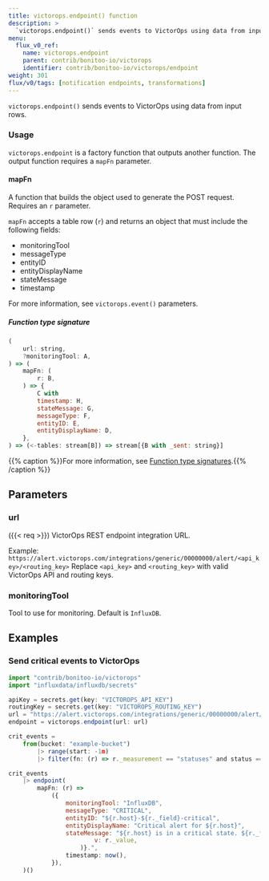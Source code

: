 ```yaml
---
title: victorops.endpoint() function
description: >
  `victorops.endpoint()` sends events to VictorOps using data from input rows.
menu:
  flux_v0_ref:
    name: victorops.endpoint
    parent: contrib/bonitoo-io/victorops
    identifier: contrib/bonitoo-io/victorops/endpoint
weight: 301
flux/v0/tags: [notification endpoints, transformations]
---
```


<!------------------------------------------------------------------------------

IMPORTANT: This page was generated from comments in the Flux source code. Any
edits made directly to this page will be overwritten the next time the
documentation is generated. 

To make updates to this documentation, update the function comments above the
function definition in the Flux source code:

https://github.com/influxdata/flux/blob/master/stdlib/contrib/bonitoo-io/victorops/victorops.flux#L163-L186

Contributing to Flux: https://github.com/influxdata/flux#contributing
Fluxdoc syntax: https://github.com/influxdata/flux/blob/master/docs/fluxdoc.md

------------------------------------------------------------------------------->

`victorops.endpoint()` sends events to VictorOps using data from input rows.

### Usage
`victorops.endpoint` is a factory function that outputs another function.
The output function requires a `mapFn` parameter.

#### mapFn
A function that builds the object used to generate the POST request. Requires an `r` parameter.

`mapFn` accepts a table row (`r`) and returns an object that must include the following fields:

- monitoringTool
- messageType
- entityID
- entityDisplayName
- stateMessage
- timestamp

For more information, see `victorops.event()` parameters.

##### Function type signature

```js
(
    url: string,
    ?monitoringTool: A,
) => (
    mapFn: (
        r: B,
    ) => {
        C with
        timestamp: H,
        stateMessage: G,
        messageType: F,
        entityID: E,
        entityDisplayName: D,
    },
) => (<-tables: stream[B]) => stream[{B with _sent: string}]
```

{{% caption %}}For more information, see [Function type signatures](/flux/v0/function-type-signatures/).{{% /caption %}}

## Parameters

### url
({{< req >}})
VictorOps REST endpoint integration URL.

Example: `https://alert.victorops.com/integrations/generic/00000000/alert/<api_key>/<routing_key>`
Replace `<api_key>` and `<routing_key>` with valid VictorOps API and routing keys.

### monitoringTool

Tool to use for monitoring.
Default is `InfluxDB`.




## Examples

### Send critical events to VictorOps

```js
import "contrib/bonitoo-io/victorops"
import "influxdata/influxdb/secrets"

apiKey = secrets.get(key: "VICTOROPS_API_KEY")
routingKey = secrets.get(key: "VICTOROPS_ROUTING_KEY")
url = "https://alert.victorops.com/integrations/generic/00000000/alert/${apiKey}/${routingKey}"
endpoint = victorops.endpoint(url: url)

crit_events =
    from(bucket: "example-bucket")
        |> range(start: -1m)
        |> filter(fn: (r) => r._measurement == "statuses" and status == "crit")

crit_events
    |> endpoint(
        mapFn: (r) =>
            ({
                monitoringTool: "InfluxDB",
                messageType: "CRITICAL",
                entityID: "${r.host}-${r._field}-critical",
                entityDisplayName: "Critical alert for ${r.host}",
                stateMessage: "${r.host} is in a critical state. ${r._field} is ${string(
                        v: r._value,
                    )}.",
                timestamp: now(),
            }),
    )()

```


